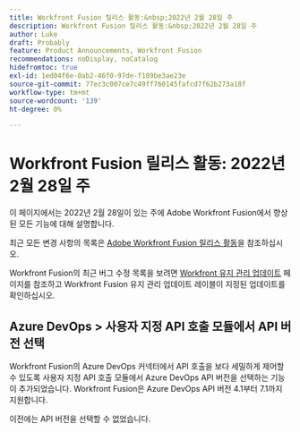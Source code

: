 ```yaml
---
title: Workfront Fusion 릴리스 활동:&nbsp;2022년 2월 28일 주
description: Workfront Fusion 릴리스 활동:&nbsp;2022년 2월 28일 주
author: Luke
draft: Probably
feature: Product Announcements, Workfront Fusion
recommendations: noDisplay, noCatalog
hidefromtoc: true
exl-id: 1ed04f6e-0ab2-46f0-97de-f189be3ae23e
source-git-commit: 77ec3c007ce7c49ff760145fafcd7f62b273a18f
workflow-type: tm+mt
source-wordcount: '139'
ht-degree: 0%

---
```


# Workfront Fusion 릴리스 활동: 2022년 2월 28일 주

이 페이지에서는 2022년 2월 28일이 있는 주에 Adobe Workfront Fusion에서 향상된 모든 기능에 대해 설명합니다.

최근 모든 변경 사항의 목록은 [Adobe Workfront Fusion 릴리스 활동](/help/workfront-fusion/fusion-product-releases/fusion-release-activity.md)을 참조하십시오.

Workfront Fusion의 최근 버그 수정 목록을 보려면 [Workfront 유지 관리 업데이트](https://experienceleague.adobe.com/docs/workfront-known-issues/releases/current-updates.html?lang=ko) 페이지를 참조하고 Workfront Fusion 유지 관리 업데이트 레이블이 지정된 업데이트를 확인하십시오.

## Azure DevOps > 사용자 지정 API 호출 모듈에서 API 버전 선택

Workfront Fusion의 Azure DevOps 커넥터에서 API 호출을 보다 세밀하게 제어할 수 있도록 사용자 지정 API 호출 모듈에서 Azure DevOps API 버전을 선택하는 기능이 추가되었습니다. Workfront Fusion은 Azure DevOps API 버전 4.1부터 7.1까지 지원합니다.

이전에는 API 버전을 선택할 수 없었습니다.
